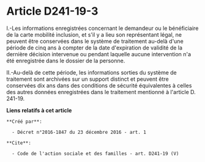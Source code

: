 # Article D241-19-3

I.-Les informations enregistrées concernant le demandeur ou le bénéficiaire de la carte mobilité inclusion, et s'il y a lieu
son représentant légal, ne peuvent être conservées dans le système de traitement au-delà d'une période de cinq ans à compter
de la date d'expiration de validité de la dernière décision intervenue ou pendant laquelle aucune intervention n'a été
enregistrée dans le dossier de la personne. 

II.-Au-delà de cette période, les informations sorties du système de traitement sont archivées sur un support distinct et
peuvent être conservées dix ans dans des conditions de sécurité équivalentes à celles des autres données enregistrées dans le
traitement mentionné à l'article D. 241-19.

**Liens relatifs à cet article**

	**Créé par**:

	  - Décret n°2016-1847 du 23 décembre 2016 - art. 1

	**Cite**:

	  - Code de l'action sociale et des familles - art. D241-19 (V)
